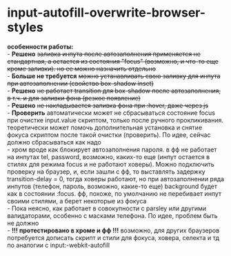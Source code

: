 # input-autofill-overwrite-browser-styles

<b>особенности работы:</b><br>
    -   <b>Решено</b> <s>заливка инпута после автозаполнения применяется не стандартная, а остается из состояния "focus" (возможно, и что-то еще кроме заливки). но ее можно назначить отдельно </s><br>
    -   <b>Больше не требуется</b> <s>можно устанавливать свою заливку для инпута при автозаполнении (свойство box-shadow inset)</s>  <br>
    -   <b>Решено</b> <s>не работает transition для box-shadow после автозаполнения, в т.ч. и для заливки фона (резкое появление) </s><br>
    -   <b>Решено</b> <s>не накладывается заливка фона при :hover, даже через js </s><br>
    -   <b>Проверить</b> автоматически может не сбрасываться состояние focus при очистке input.value скриптом, только после ручного прокликивания. теоретически может помочь дополнительная установка и снятие фокуса скриптом после такой очистки (проверить). По идее, сейчас должно сбрасываться как надо <br>
    -   хром вроде как блокирует автозаполнения пароля. в фф не работает на инпутах tel, password, возможно, каких-то еще (инпут остается в стилях для режима focus и не работают ховеры). Можно подключить проверку на браузер, и, если зашли с фф, то выставлять задержку transition-delay = 0, тогда ховеры работают, но при автозаполнении ряда инпутов (телефон, пароль, возможно, какие-то еще) background будет как в состоянии :focus. фф, похоже, по умолчанию не перебивает инпут своими стилями, а берет некоторые из фокуса  <br>
    -   Пока неясно, как работает в совокупности с parsley или другими валидаторами, особенно с масками телефона. По идее, проблем быть не должно <br>
    -   <b>!!! протестировано в хроме и фф !!!</b> 
возможно, для других браузеров потребуется дописать скрипт и стили для фокуса, ховера, селекта и тд по аналогии с input:-webkit-autofill
